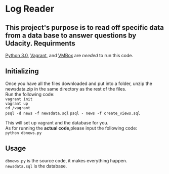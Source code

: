Log Reader
=============
This project's purpose is to read off specific data from a data base to answer questions by Udacity.
Requirments
------------

[Python 3.0](https://www.python.org/downloads/), [Vagrant](https://www.vagrantup.com/), and [VMBox](https://www.virtualbox.org/) are *needed* to run this code.

Initializing
-------------

Once you have all the files downloaded and put into a folder, unzip the newsdata.zip in the same directory as the rest of the files.  
Run the following code:      
`vagrant init`  
`vagrant up`  
`cd /vagrant`  
`psql -d news -f newsdata.sql` 
`psql - news -f create_views.sql`   
   
This will set up vagrant and the database for you.  
As for running the __actual code__,please input the following code:  
`python dbnews.py`  

Usage
-----
`dbnews.py` is the source code, it makes everything happen.  
`newsdata.sql` is the database.
